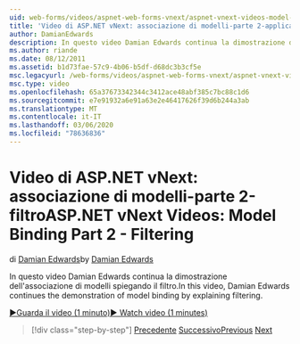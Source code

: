 ```yaml
---
uid: web-forms/videos/aspnet-web-forms-vnext/aspnet-vnext-videos-model-binding-part-2-filtering
title: 'Video di ASP.NET vNext: associazione di modelli-parte 2-applicazione di filtri | Microsoft Docs'
author: DamianEdwards
description: In questo video Damian Edwards continua la dimostrazione dell'associazione di modelli spiegando il filtro.
ms.author: riande
ms.date: 08/12/2011
ms.assetid: b1d73fae-57c9-4b06-b5df-d68dc3b3cf5e
msc.legacyurl: /web-forms/videos/aspnet-web-forms-vnext/aspnet-vnext-videos-model-binding-part-2-filtering
msc.type: video
ms.openlocfilehash: 65a37673342344c3412ace48abf385c7bc88c1d6
ms.sourcegitcommit: e7e91932a6e91a63e2e46417626f39d6b244a3ab
ms.translationtype: MT
ms.contentlocale: it-IT
ms.lasthandoff: 03/06/2020
ms.locfileid: "78636836"
---
```

# <a name="aspnet-vnext-videos-model-binding-part-2---filtering"></a><span data-ttu-id="0111f-103">Video di ASP.NET vNext: associazione di modelli-parte 2-filtro</span><span class="sxs-lookup"><span data-stu-id="0111f-103">ASP.NET vNext Videos: Model Binding Part 2 - Filtering</span></span>

<span data-ttu-id="0111f-104">di [Damian Edwards](https://github.com/DamianEdwards)</span><span class="sxs-lookup"><span data-stu-id="0111f-104">by [Damian Edwards](https://github.com/DamianEdwards)</span></span>

<span data-ttu-id="0111f-105">In questo video Damian Edwards continua la dimostrazione dell'associazione di modelli spiegando il filtro.</span><span class="sxs-lookup"><span data-stu-id="0111f-105">In this video, Damian Edwards continues the demonstration of model binding by explaining filtering.</span></span>

[<span data-ttu-id="0111f-106">&#9654;Guarda il video (1 minuto)</span><span class="sxs-lookup"><span data-stu-id="0111f-106">&#9654; Watch video (1 minutes)</span></span>](https://channel9.msdn.com/Blogs/ASP-NET-Site-Videos/aspnet-vnext-videos-model-binding-part-2-filtering)

> [!div class="step-by-step"]
> <span data-ttu-id="0111f-107">[Precedente](aspnet-vnext-videos-model-binding-part-1-selecting-data.md)
> [Successivo](aspnet-vnext-videos-model-binding-part-3-updating.md)</span><span class="sxs-lookup"><span data-stu-id="0111f-107">[Previous](aspnet-vnext-videos-model-binding-part-1-selecting-data.md)
[Next](aspnet-vnext-videos-model-binding-part-3-updating.md)</span></span>
